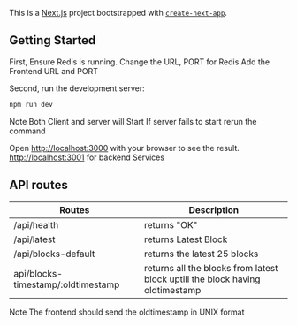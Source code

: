 This is a [Next.js](https://nextjs.org/) project bootstrapped with [`create-next-app`](https://github.com/vercel/next.js/tree/canary/packages/create-next-app).

## Getting Started

First, 
Ensure Redis is running. Change the URL, PORT for Redis
Add the Frontend URL and PORT

Second, run the development server:

```bash
npm run dev
```
Note Both Client and server will Start
If server fails to start
rerun the command

Open [http://localhost:3000](http://localhost:3000) with your browser to see the result.
[http://localhost:3001](http://localhost:3000) for backend Services


## API routes
| Routes | Description |
| ----------- | ----------- |
| /api/health | returns "OK" |
| /api/latest | returns Latest Block |
| /api/blocks-default | returns the latest 25 blocks |
| api/blocks-timestamp/:oldtimestamp | returns all the blocks from latest block uptill the block having oldtimestamp|

Note
The frontend should send the oldtimestamp in UNIX format
